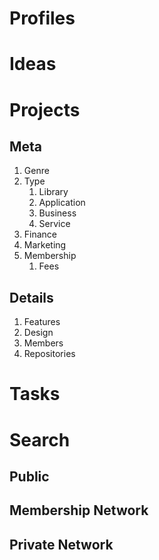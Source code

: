# Profiles

# Ideas

# Projects

## Meta

1. Genre
1. Type
   1. Library
   1. Application
   1. Business
   1. Service
1. Finance
1. Marketing
1. Membership
   1. Fees

## Details

1. Features
1. Design
1. Members
1. Repositories

# Tasks

# Search

## Public

## Membership Network

## Private Network

